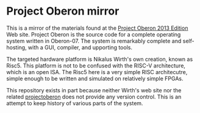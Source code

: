 # Project Oberon mirror

This is a mirror of the materials found at the
[Project Oberon 2013 Edition](http://people.inf.ethz.ch/wirth/ProjectOberon/index.html)
Web site.  Project Oberon is the source code for a complete operating system
written in Oberon-07. The system is remarkably complete and self-hosting, with a
GUI, compiler, and upporting tools.

The targeted hardware platform is Nikalus Wirth's own creation, known as Risc5.
This platform is not to be confused with the RISC-V architecture, which is an
open ISA. The Risc5 here is a very simple RISC architecutre, simple enough to be
written and simulated on relatively simple FPGAs.

This repository exists in part because neither Wirth's web site nor the related
[projectoberon](http://projectoberon.com) does not provide any version control.
This is an attempt to keep history of various parts of the system.
